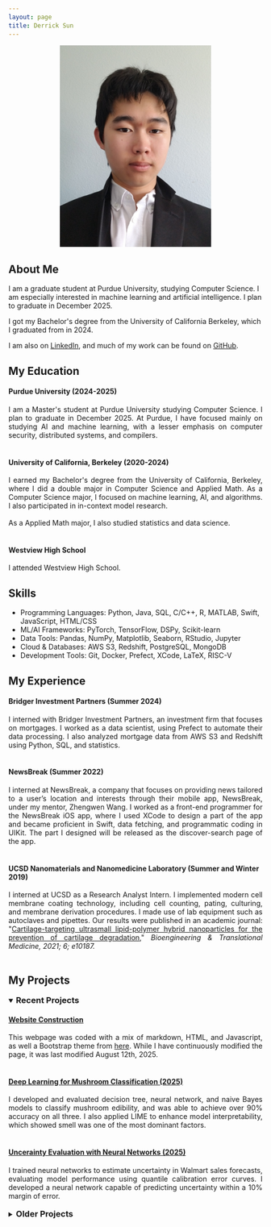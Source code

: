 ```yaml
---
layout: page
title: Derrick Sun
---
```



<p align="center">
<img src="./images/selfInSuit.jpg" alt="image of me" style="width:300px;"/>
</p>

## About Me

I am a graduate student at Purdue University, studying Computer Science. I am especially interested in machine learning and artificial intelligence. I plan to graduate in December 2025.

I got my Bachelor's degree from the University of California Berkeley, which I graduated from in 2024.

I am also on <a href="https://www.linkedin.com/in/derrick-sun-052130228/">LinkedIn</a>, and much of my work can be found on <a href="https://github.com/DerrickhSun">GitHub</a>.

## My Education

#### Purdue University (2024-2025)
<div style="text-align: justify">
I am a Master's student at Purdue University studying Computer Science. I plan to graduate in December 2025. At Purdue, I have focused mainly on studying AI and machine learning, with a lesser emphasis on computer security, distributed systems, and compilers.</div><br>

#### University of California, Berkeley (2020-2024)
<div style="text-align: justify">
I earned my Bachelor's degree from the University of California, Berkeley, where I did a double major in Computer Science and Applied Math. As a Computer Science major, I focused on machine learning, AI, and algorithms. I also participated in in-context model research.<br><br>As a Applied Math major, I also studied statistics and data science.
</div><br>

#### Westview High School

I attended Westview High School.

## Skills

<ul class=skilllist>
      <li>Programming Languages: Python, Java, SQL, C/C++, R, MATLAB, Swift, JavaScript, HTML/CSS</li>
      <li>ML/AI Frameworks: PyTorch, TensorFlow, DSPy, Scikit-learn</li>
      <li>Data Tools: Pandas, NumPy, Matplotlib, Seaborn, RStudio, Jupyter</li>
      <li>Cloud & Databases: AWS S3, Redshift, PostgreSQL, MongoDB</li>
      <li>Development Tools: Git, Docker, Prefect, XCode, LaTeX, RISC-V</li>
    </ul>
  
<section class="experience">
<h2> My Experience </h2>
</section>

#### Bridger Investment Partners (Summer 2024)
<div style="text-align: justify">
I interned with Bridger Investment Partners, an investment firm that focuses on mortgages. I worked as a data scientist, using Prefect to automate their data processing. I also analyzed mortgage data from AWS S3 and Redshift using Python, SQL, and statistics.</div><br>

#### NewsBreak (Summer 2022)
<div style="text-align: justify">
I interned at NewsBreak, a company that focuses on providing news tailored to a user’s 
location and interests through their mobile app, NewsBreak, under my mentor, Zhengwen Wang. I worked as a front-end programmer for the NewsBreak iOS app, where I used XCode to design a part of the app and became proficient in Swift, data fetching, and programmatic coding in UIKit. The part I designed will be released as the discover-search page of the app.</div><br>


#### UCSD Nanomaterials and Nanomedicine Laboratory (Summer and Winter 2019)
<div style="text-align: justify">
I interned at UCSD as a Research Analyst Intern. I implemented modern cell membrane coating technology, including cell counting, pating, culturing, and membrane derivation procedures. I made use of lab equipment such as autoclaves and pipettes. Our results were published in an academic journal: "<a href="https://doi.org/10.1002/btm2.10187">Cartilage-targeting ultrasmall lipid-polymer hybrid nanoparticles for the prevention of cartilage degradation</a>," <i>Bioengineering & Translational Medicine, 2021; 6; e10187.</i></div><br>



## My Projects

<details open>
  <style>
    h3 {
      display: inline; /* Or display: inline-block; */
    }
  </style>
  <summary><h3>Recent Projects</h3>
  </summary>

  <h4><a href="https://github.com/DerrickhSun/DerrickhSun.github.io">Website Construction</a></h4>

  <div style="text-align: justify">
  This webpage was coded with a mix of markdown, HTML, and Javascript, as well a Bootstrap theme from <a href="https://github.com/nicolas-van/bootstrap-4-github-pages">here</a>. While I have continuously modified the page, it was last modified August 12th, 2025.
  </div><br>

  <h4><a href="https://github.com/DerrickhSun/CS573MushroomProject">Deep Learning for Mushroom Classification (2025)</a></h4>

  <div style="text-align: justify">
  I developed and evaluated decision tree, neural network, and naive Bayes models to classify mushroom edibility, and was able to achieve over 90% accuracy on all three. I also applied LIME to enhance model interpretability, which showed smell was one of the most dominant factors.</div><br>

  <h4><a href="https://github.com/DerrickhSun/CS578-Uncertainty-Project">Uncerainty Evaluation with Neural Networks (2025)</a></h4>

  <div style="text-align: justify">
  I trained neural networks to estimate uncertainty in Walmart sales forecasts, evaluating model performance using quantile calibration error curves. I developed a neural network capable of predicting uncertainty within a 10% margin of error.</div><br>
</details>

<details>
  <style>
    h3 {
      display: inline; /* Or display: inline-block; */
    }
  </style>
  <summary><h3>Older Projects</h3>
  </summary>

  <h4><a href="https://su23-11-57a34b75dce1.herokuapp.com/">County Representatives Website (2023)</a></h4>
  <div style="text-align: justify">
    I wrote the code for an app that allows for the viewing of representatives of counties in the United States. Counties can be looked up by either name or by clicking on a map of the United States. News articles relevant to certain representatives can also be added. The code is written in a mix of Ruby, JavaScript, HTML, and CSS. Testing was done with Cucumber and Rubocop. I had two collaborators when writing this code.
  </div><br>

  <h4><a href="https://github.com/DerrickhSun/ProjectArk">Project Ark (2018)</a></h4>

  A simple video game I made using inspiration from various other games. I started this game as a tool to practice my Java skills. The game is run from the driver file in src.
</details>